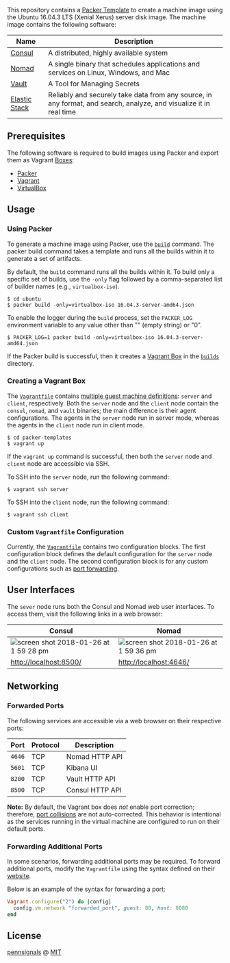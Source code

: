 This repository contains a [Packer Template](https://www.packer.io/docs/templates/index.html) to create a machine image using the Ubuntu 16.04.3 LTS (Xenial Xerus) server disk image. The machine image contains the following software:

| Name                                     | Description                                                                                                        |
|------------------------------------------|--------------------------------------------------------------------------------------------------------------------|
| [Consul](https://www.consul.io/)         | A distributed, highly available system                                                                             |
| [Nomad](https://www.nomadproject.io/)    | A single binary that schedules applications and services on Linux, Windows, and Mac                                |
| [Vault](https://www.vaultproject.io/)    | A Tool for Managing Secrets                                                                                        |
| [Elastic Stack](https://www.elastic.co/) | Reliably and securely take data from any source, in any format, and search, analyze, and visualize it in real time |

## Prerequisites

The following software is required to build images using Packer and export them as Vagrant [Boxes](https://www.vagrantup.com/docs/boxes.html):

- [Packer](https://www.packer.io/downloads.html)
- [Vagrant](https://www.vagrantup.com/downloads.html)
- [VirtualBox](https://www.virtualbox.org/wiki/Downloads)

## Usage

### Using Packer

To generate a machine image using Packer, use the [`build`](https://www.packer.io/docs/commands/build.html) command. The packer build command takes a template and runs all the builds within it to generate a set of artifacts.

By default, the `build` command runs all the builds within it. To build only a specific set of builds, use the `-only` flag followed by a comma-separated list of builder names (e.g., `virtualbox-iso`).

	$ cd ubuntu
	$ packer build -only=virtualbox-iso 16.04.3-server-amd64.json

To enable the logger during the `build` process, set the `PACKER_LOG` environment variable to any value other than "" (empty string) or "0".

	$ PACKER_LOG=1 packer build -only=virtualbox-iso 16.04.3-server-amd64.json

If the Packer build is successful, then it creates a [Vagrant Box](https://www.vagrantup.com/docs/boxes.html) in the [`builds`](builds) directory.

### Creating a Vagrant Box

The [`Vagrantfile`](Vagrantfile) contains [multiple guest machine definitions](https://www.vagrantup.com/docs/multi-machine/): `server` and `client`, respectively. Both the `server` node and the `client` node contain the `consul`, `nomad`, and `vault` binaries; the main difference is their agent configurations. The agents in the `server` node run in server mode, whereas the agents in the `client` node run in client mode.

	$ cd packer-templates
	$ vagrant up

If the `vagrant up` command is successful, then both the `server` node and `client` node are accessible via SSH.

To SSH into the `server` node, run the following command:

	$ vagrant ssh server

To SSH into the `client` node, run the following command:

	$ vagrant ssh client

### Custom `Vagrantfile` Configuration

Currently, the [`Vagrantfile`](Vagrantfile) contains two configuration blocks. The first configuration block defines the default configuration for the `server` node and the `client` node. The second configuration block is for any custom configurations such as [port forwarding](https://www.vagrantup.com/docs/networking/forwarded_ports.html).

## User Interfaces

The `sever` node runs both the Consul and Nomad web user interfaces. To access them, visit the following links in a web browser:

| Consul                                                                                                                                       | Nomad                                                                                                                                        |
|----------------------------------------------------------------------------------------------------------------------------------------------|----------------------------------------------------------------------------------------------------------------------------------------------|
| ![screen shot 2018-01-26 at 1 59 28 pm](https://user-images.githubusercontent.com/2184329/35455767-2ae43ea2-02a1-11e8-966e-d335f8c6df10.png) | ![screen shot 2018-01-26 at 1 59 36 pm](https://user-images.githubusercontent.com/2184329/35455779-345fda18-02a1-11e8-84b8-9c73975dd534.png) |
| [http://localhost:8500/](http://localhost:8500/)                                                                                             | [http://localhost:4646/](http://localhost:4646/)                                                                                             |

## Networking

### Forwarded Ports

The following services are accessible via a web browser on their respective ports:

| Port   | Protocol | Description     |
|--------|----------|-----------------|
| `4646` | TCP      | Nomad HTTP API  |
| `5601` | TCP      | Kibana UI       |
| `8200` | TCP      | Vault HTTP API  |
| `8500` | TCP      | Consul HTTP API |

**Note:** By default, the Vagrant box does *not* enable port correction; therefore, [port collisions](https://www.vagrantup.com/docs/networking/forwarded_ports.html#port-collisions-and-correction) are not auto-corrected. This behavior is intentional as the services running in the virtual machine are configured to run on their default ports.

### Forwarding Additional Ports

In some scenarios, forwarding additional ports may be required. To forward additional ports, modify the `Vagrantfile` using the syntax defined on their [website](https://www.vagrantup.com/docs/networking/forwarded_ports.html#defining-a-forwarded-port).

Below is an example of the syntax for forwarding a port:

```ruby
Vagrant.configure("2") do |config|
  config.vm.network "forwarded_port", guest: 80, host: 8080
end
```

## License

[pennsignals](https://github.com/pennsignals) @ [MIT](https://github.com/pennsignals/packer-templates/blob/master/LICENSE)
